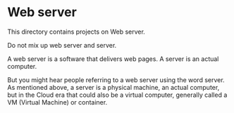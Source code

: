 # Web server

This directory contains projects on Web server.

Do not mix up web server and server.

A web server is a software that delivers web pages. A server is an actual computer.

But you might hear people referring to a web server using the word server. As mentioned above, a server is a physical machine, an actual computer, but in the Cloud era that could also be a virtual computer, generally called a VM (Virtual Machine) or container.
